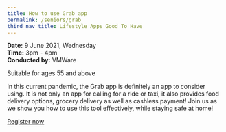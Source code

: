 ```yaml
---
title: How to use Grab app
permalink: /seniors/grab
third_nav_title: Lifestyle Apps Good To Have
---
```

**Date:** 9 June 2021, Wednesday  
**Time:** 3pm - 4pm  
**Conducted by:** VMWare

Suitable for ages 55 and above

In this current pandemic, the Grab app is definitely an app to consider using. It is not only an app for calling for a ride or taxi, it also provides food delivery options, grocery delivery as well as cashless payment! Join us as we show you how to use this tool effectively, while staying safe at home!

[Register now](https://zoom.us/webinar/register/1316208429954/WN_gOYinfzyRE2bKwJmGnWsiQ)